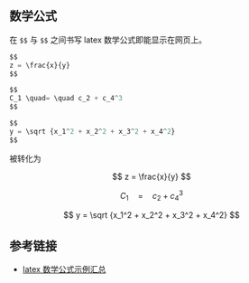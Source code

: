 ## 数学公式

在 `$$` 与 `$$` 之间书写 latex 数学公式即能显示在网页上。

```js
$$
z = \frac{x}{y}
$$

$$
C_1 \quad= \quad c_2 + c_4^3
$$

$$
y = \sqrt {x_1^2 + x_2^2 + x_3^2 + x_4^2}
$$
```

被转化为

$$
z = \frac{x}{y}
$$

$$
C_1 \quad= \quad c_2 + c_4^3
$$

$$
y = \sqrt {x_1^2 + x_2^2 + x_3^2 + x_4^2}
$$

## 参考链接

* [latex 数学公式示例汇总](https://zhuanlan.zhihu.com/p/34799800)
